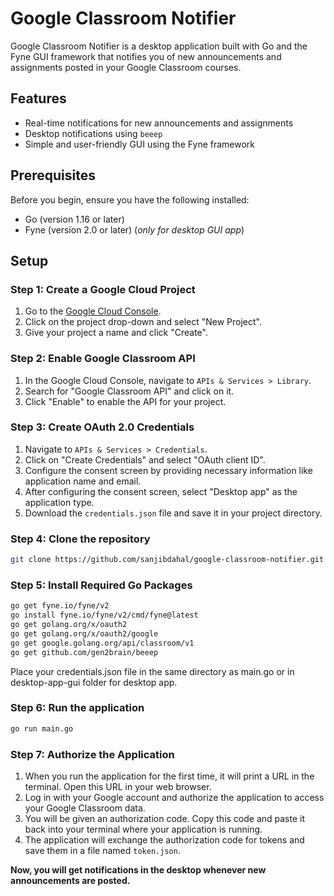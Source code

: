 # Google Classroom Notifier

Google Classroom Notifier is a desktop application built with Go and the Fyne GUI framework that notifies you of new announcements and assignments posted in your Google Classroom courses.

## Features

- Real-time notifications for new announcements and assignments
- Desktop notifications using `beeep`
- Simple and user-friendly GUI using the Fyne framework

## Prerequisites

Before you begin, ensure you have the following installed:

- Go (version 1.16 or later)
- Fyne (version 2.0 or later) (*only for desktop GUI app*)

## Setup

### Step 1: Create a Google Cloud Project

1. Go to the [Google Cloud Console](https://console.cloud.google.com/).
2. Click on the project drop-down and select "New Project".
3. Give your project a name and click "Create".

### Step 2: Enable Google Classroom API

1. In the Google Cloud Console, navigate to `APIs & Services > Library`.
2. Search for "Google Classroom API" and click on it.
3. Click "Enable" to enable the API for your project.

### Step 3: Create OAuth 2.0 Credentials

1. Navigate to `APIs & Services > Credentials`.
2. Click on "Create Credentials" and select "OAuth client ID".
3. Configure the consent screen by providing necessary information like application name and email.
4. After configuring the consent screen, select "Desktop app" as the application type.
5. Download the `credentials.json` file and save it in your project directory.

### Step 4: Clone the repository

```bash
git clone https://github.com/sanjibdahal/google-classroom-notifier.git
```

### Step 5: Install Required Go Packages

```bash
go get fyne.io/fyne/v2
go install fyne.io/fyne/v2/cmd/fyne@latest
go get golang.org/x/oauth2
go get golang.org/x/oauth2/google
go get google.golang.org/api/classroom/v1
go get github.com/gen2brain/beeep
```
Place your credentials.json file in the same directory as main.go or in desktop-app-gui folder for desktop app.

### Step 6: Run the application

```bash
go run main.go
```

### Step 7: Authorize the Application

1. When you run the application for the first time, it will print a URL in the terminal. Open this URL in your web browser.
2. Log in with your Google account and authorize the application to access your Google Classroom data.
3. You will be given an authorization code. Copy this code and paste it back into your terminal where your application is running.
4. The application will exchange the authorization code for tokens and save them in a file named `token.json`.

**Now, you will get notifications in the desktop whenever new announcements are posted.**